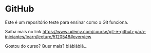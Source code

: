 # GitHub

Este é um repositório teste para ensinar como o Git funciona. 

Saiba mais no link https://www.udemy.com/course/git-e-github-para-iniciantes/learn/lecture/5120548#overview

Gostou do curso? Quer mais? blábláblá...